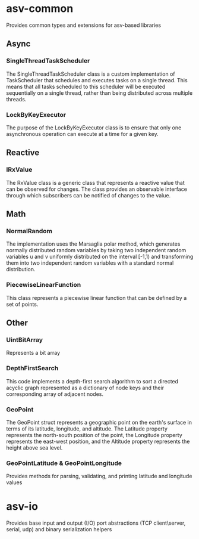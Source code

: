 # asv-common
Provides common types and extensions for asv-based libraries
## Async
### SingleThreadTaskScheduler
The SingleThreadTaskScheduler class is a custom implementation of TaskScheduler that schedules and executes tasks on a single thread. This means that all tasks scheduled to this scheduler will be executed sequentially on a single thread, rather than being distributed across multiple threads.
### LockByKeyExecutor
The purpose of the LockByKeyExecutor class is to ensure that only one asynchronous operation can execute at a time for a given key.
## Reactive 
### IRxValue
The RxValue<TValue> class is a generic class that represents a reactive value that can be observed for changes. The class provides an observable interface through which subscribers can be notified of changes to the value.
## Math
### NormalRandom 
The implementation uses the Marsaglia polar method, which generates normally distributed random variables by taking two independent random variables u and v uniformly distributed on the interval [-1,1) and transforming them into two independent random variables with a standard normal distribution.
### PiecewiseLinearFunction
This class represents a piecewise linear function that can be defined by a set of points.
## Other
### UintBitArray
Represents a bit array
### DepthFirstSearch
This code implements a depth-first search algorithm to sort a directed acyclic graph represented as a dictionary of node keys and their corresponding array of adjacent nodes.
### GeoPoint 
The GeoPoint struct represents a geographic point on the earth's surface in terms of its latitude, longitude, and altitude. The Latitude property represents the north-south position of the point, the Longitude property represents the east-west position, and the Altitude property represents the height above sea level.
### GeoPointLatitude & GeoPointLongitude
Provides methods for parsing, validating, and printing latitude and longitude values


# asv-io
Provides base input and output (I/O) port abstractions (TCP client\server, serial, udp) and binary serialization helpers
